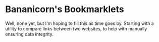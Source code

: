# Bananicorn's Bookmarklets

Well, none yet, but I'm hoping to fill this as time goes by. Starting with a utility to compare links between two websites, to help with manually ensuring data integrity.
